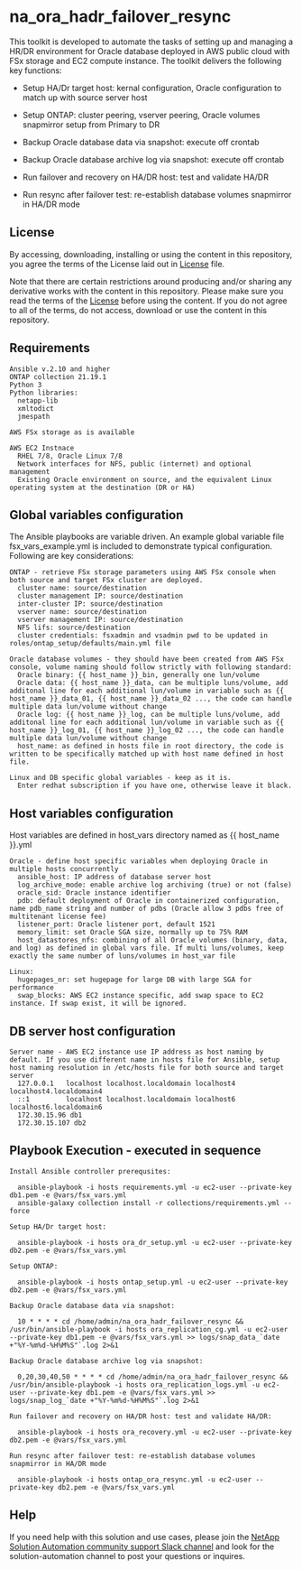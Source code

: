 na_ora_hadr_failover_resync
=========

This toolkit is developed to automate the tasks of setting up and managing a HR/DR environment for Oracle database deployed in AWS public cloud with FSx storage and EC2 compute instance. The toolkit delivers the following key functions:

- Setup HA/Dr target host: kernal configuration, Oracle configuration to match up with source server host

- Setup ONTAP: cluster peering, vserver peering, Oracle volumes snapmirror setup from Primary to DR

- Backup Oracle database data via snapshot: execute off crontab

- Backup Oracle database archive log via snapshot: execute off crontab

- Run failover and recovery on HA/DR host: test and validate HA/DR 

- Run resync after failover test: re-establish database volumes snapmirror in HA/DR mode

License
-------

By accessing, downloading, installing or using the content in this repository, you agree the terms of the License laid out in [License](LICENSE.TXT) file.

Note that there are certain restrictions around producing and/or sharing any derivative works with the content in this repository. Please make sure you read the terms of the [License](LICENSE.TXT) before using the content. If you do not agree to all of the terms, do not access, download or use the content in this repository.

Requirements
------------

    Ansible v.2.10 and higher
    ONTAP collection 21.19.1
    Python 3
    Python libraries:
      netapp-lib
      xmltodict
      jmespath
  
    AWS FSx storage as is available
  
    AWS EC2 Instnace
      RHEL 7/8, Oracle Linux 7/8
      Network interfaces for NFS, public (internet) and optional management
      Existing Oracle environment on source, and the equivalent Linux operating system at the destination (DR or HA)
  
Global variables configuration
------------ 

The Ansible playbooks are variable driven. An example global variable file fsx_vars_example.yml is included to demonstrate typical configuration. Following are key considerations: 

    ONTAP - retrieve FSx storage parameters using AWS FSx console when both source and target FSx cluster are deployed.
      cluster name: source/destination
      cluster management IP: source/destination
      inter-cluster IP: source/destination
      vserver name: source/destination
      vserver management IP: source/destination
      NFS lifs: source/destination
      cluster credentials: fsxadmin and vsadmin pwd to be updated in roles/ontap_setup/defaults/main.yml file
  
    Oracle database volumes - they should have been created from AWS FSx console, volume naming should follow strictly with following standard: 
      Oracle binary: {{ host_name }}_bin, generally one lun/volume
      Oracle data: {{ host_name }}_data, can be multiple luns/volume, add additonal line for each additional lun/volume in variable such as {{ host_name }}_data_01, {{ host_name }}_data_02 ..., the code can handle multiple data lun/volume without change
      Oracle log: {{ host_name }}_log, can be multiple luns/volume, add additonal line for each additional lun/volume in variable such as {{ host_name }}_log_01, {{ host_name }}_log_02 ..., the code can handle multiple data lun/volume without change
  	  host_name: as defined in hosts file in root directory, the code is written to be specifically matched up with host name defined in host file.
      
    Linux and DB specific global variables - keep as it is.
      Enter redhat subscription if you have one, otherwise leave it black.
       
Host variables configuration
---------

Host variables are defined in host_vars directory named as {{ host_name }}.yml

    Oracle - define host specific variables when deploying Oracle in multiple hosts concurrently
      ansible_host: IP address of database server host
      log_archive_mode: enable archive log archiving (true) or not (false)
      oracle_sid: Oracle instance identifier
      pdb: default deployment of Oracle in containerized configuration, name pdb_name string and number of pdbs (Oracle allow 3 pdbs free of multitenant license fee)
      listener_port: Oracle listener port, default 1521
      memory_limit: set Oracle SGA size, normally up to 75% RAM
      host_datastores_nfs: combining of all Oracle volumes (binary, data, and log) as defined in global vars file. If multi luns/volumes, keep exactly the same number of luns/volumes in host_var file
    
    Linux:
      hugepages_nr: set hugepage for large DB with large SGA for performance
      swap_blocks: AWS EC2 instance specific, add swap space to EC2 instance. If swap exist, it will be ignored.
      
DB server host configuration
---------

    Server name - AWS EC2 instance use IP address as host naming by default. If you use different name in hosts file for Ansible, setup host naming resolution in /etc/hosts file for both source and target server
      127.0.0.1   localhost localhost.localdomain localhost4 localhost4.localdomain4
      ::1         localhost localhost.localdomain localhost6 localhost6.localdomain6
      172.30.15.96 db1
      172.30.15.107 db2
      
Playbook Execution - executed in sequence
---------

    Install Ansible controller prerequsites:
    
      ansible-playbook -i hosts requirements.yml -u ec2-user --private-key db1.pem -e @vars/fsx_vars.yml
      ansible-galaxy collection install -r collections/requirements.yml --force
      
    Setup HA/Dr target host:
     
      ansible-playbook -i hosts ora_dr_setup.yml -u ec2-user --private-key db2.pem -e @vars/fsx_vars.yml
      
    Setup ONTAP:
    
      ansible-playbook -i hosts ontap_setup.yml -u ec2-user --private-key db2.pem -e @vars/fsx_vars.yml
      
    Backup Oracle database data via snapshot:
      
      10 * * * * cd /home/admin/na_ora_hadr_failover_resync && /usr/bin/ansible-playbook -i hosts ora_replication_cg.yml -u ec2-user --private-key db1.pem -e @vars/fsx_vars.yml >> logs/snap_data_`date +"%Y-%m%d-%H%M%S"`.log 2>&1
    
    Backup Oracle database archive log via snapshot:
    
      0,20,30,40,50 * * * * cd /home/admin/na_ora_hadr_failover_resync && /usr/bin/ansible-playbook -i hosts ora_replication_logs.yml -u ec2-user --private-key db1.pem -e @vars/fsx_vars.yml >> logs/snap_log_`date +"%Y-%m%d-%H%M%S"`.log 2>&1
    
    Run failover and recovery on HA/DR host: test and validate HA/DR:
    
      ansible-playbook -i hosts ora_recovery.yml -u ec2-user --private-key db2.pem -e @vars/fsx_vars.yml
    
    Run resync after failover test: re-establish database volumes snapmirror in HA/DR mode
    
      ansible-playbook -i hosts ontap_ora_resync.yml -u ec2-user --private-key db2.pem -e @vars/fsx_vars.yml
          
Help
---------

If you need help with this solution and use cases, please join the [NetApp Solution Automation community support Slack channel](https://netapppub.slack.com/archives/C021R4WC0LC) and look for the solution-automation channel to post your questions or inquires.
      
